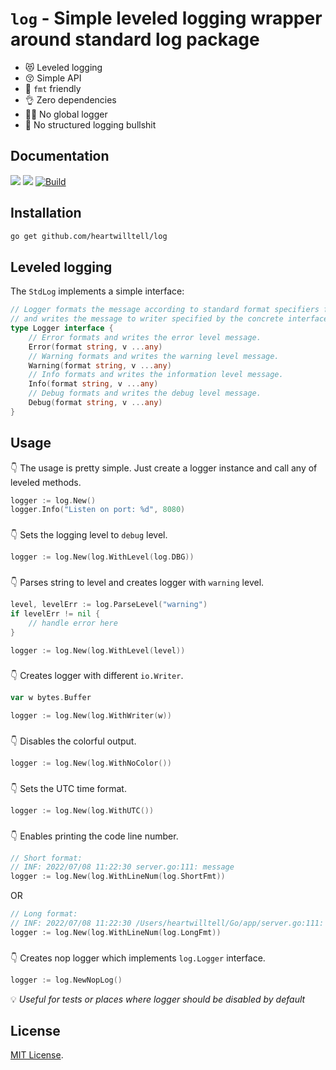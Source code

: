 # `log` - Simple leveled logging wrapper around standard log package

- 😻 Leveled logging
- 😚 Simple API
- 🤝 `fmt` friendly
- 👌 Zero dependencies
- 😮‍💨 No global logger
- 👏 No structured logging bullshit

## Documentation
[![](https://goreportcard.com/badge/github.com/heartwilltell/log)](https://goreportcard.com/report/github.com/heartwilltell/log)
[![](https://pkg.go.dev/badge/github.com/heartwilltell/log?utm_source=godoc)](https://pkg.go.dev/github.com/heartwilltell/log)
[![Build](https://github.com/heartwilltell/log/actions/workflows/pr.yml/badge.svg?branch=master&event=push)](https://github.com/heartwilltell/log/actions/workflows/pr.yml)

## Installation
```bash
go get github.com/heartwilltell/log
```

## Leveled logging

The `StdLog` implements a simple interface:
```go
// Logger formats the message according to standard format specifiers from the fmt package
// and writes the message to writer specified by the concrete interface implementation.
type Logger interface {
	// Error formats and writes the error level message.
	Error(format string, v ...any)
	// Warning formats and writes the warning level message.
	Warning(format string, v ...any)
	// Info formats and writes the information level message.
	Info(format string, v ...any)
	// Debug formats and writes the debug level message.
	Debug(format string, v ...any)
}
```

## Usage

👇 The usage is pretty simple. Just create a logger instance and call any of leveled methods.
```go
logger := log.New()
logger.Info("Listen on port: %d", 8080)
```
###

👇 Sets the logging level to `debug` level.
```go
logger := log.New(log.WithLevel(log.DBG))
```
###

👇 Parses string to level and creates logger with `warning` level.
```go
level, levelErr := log.ParseLevel("warning")
if levelErr != nil {
	// handle error here
}

logger := log.New(log.WithLevel(level))
```
###

👇 Creates logger with different `io.Writer`.
```go
var w bytes.Buffer 

logger := log.New(log.WithWriter(w))
```
###

👇 Disables the colorful output.
```go
logger := log.New(log.WithNoColor())
```
###

👇 Sets the UTC time format.
```go
logger := log.New(log.WithUTC())
```
###

👇 Enables printing the code line number.
```go
// Short format:
// INF: 2022/07/08 11:22:30 server.go:111: message
logger := log.New(log.WithLineNum(log.ShortFmt))
```
OR
```go
// Long format:
// INF: 2022/07/08 11:22:30 /Users/heartwilltell/Go/app/server.go:111: message
logger := log.New(log.WithLineNum(log.LongFmt))
```
###

👇 Creates nop logger which implements `log.Logger` interface.
```go
logger := log.NewNopLog()
```
💡 _Useful for tests or places where logger should be disabled by default_

## License
[MIT License](LICENSE).